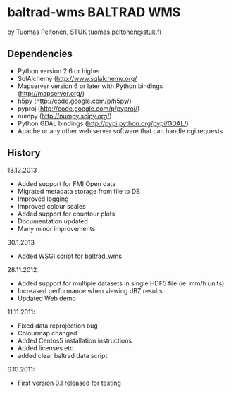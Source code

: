 baltrad-wms
BALTRAD WMS
===========
by Tuomas Peltonen, STUK <tuomas.peltonen@stuk.fi>

Dependencies
------------
* Python version 2.6 or higher
* SqlAlchemy (http://www.sqlalchemy.org/
* Mapserver version 6 or later with Python bindings (http://mapserver.org/)
* h5py (http://code.google.com/p/h5py/)
* pyproj (http://code.google.com/p/pyproj/)
* numpy (http://numpy.scipy.org/)
* Python GDAL bindings (http://pypi.python.org/pypi/GDAL/)
* Apache or any other web server software that can handle cgi requests 

History
-------
13.12.2013
* Added support for FMI Open data
* Migrated metadata storage from file to DB
* Improved logging
* Improved colour scales
* Added support for countour plots
* Documentation updated
* Many minor improvements

30.1.2013
* Added WSGI script for baltrad_wms

28.11.2012:
* Added support for multiple datasets in single HDF5 file (ie. mm/h units)
* Increased performance when viewing dBZ results
* Updated Web demo

11.11.2011:
* Fixed data reprojection bug 
* Colourmap changed
* Added Centos5 installation instructions
* Added licenses etc.
* added clear baltrad data script

6.10.2011: 
* First version 0.1 released for testing

